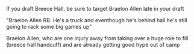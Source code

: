 If you draft Breece Hall, be sure to target Braelon Allen late in your draft

"Braelon Allen RB. He's a truck and eventhough he's behind hall he's still going to rack some big games up"

Braelon Allen, who are one injury away from taking over a huge role to fill (breece hall handcuff) and are already getting good hype out of camp 
